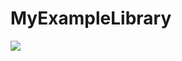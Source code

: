 # MyExampleLibrary

[![](https://jitpack.io/v/inlacou/MyExampleLibrary.svg)](https://jitpack.io/#inlacou/MyExampleLibrary)
